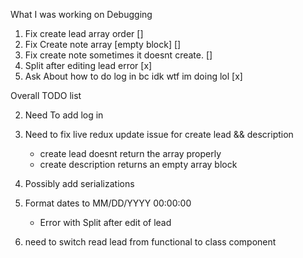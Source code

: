 What I was working on 
Debugging
1) Fix create lead array order                              []
2) Fix Create note array [empty block]                      []
3) Fix create note sometimes it doesnt create.              []
4) Split after editing lead error                           [x]
5) Ask About how to do log in bc idk wtf im doing lol       [x]


Overall TODO list

2) Need To add log in

3) Need to fix live redux update issue for create lead && description
    - create lead doesnt return the array properly
    - create description returns an empty array block

5) Possibly add serializations

6) Format dates to MM/DD/YYYY 00:00:00
    - Error with Split after edit of lead

8) need to switch read lead from functional to class component
